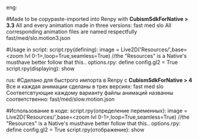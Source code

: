eng:

#Made to be copypaste-imported into Renpy with  **CubismSdkForNative > 3.3** 
All and every animation made in three versions:
	fast
	med
	slo
All corresponding animation files are named respectfully
	<animname> fast/med/slo.motion3.json


#Usage in script:
script.rpy(defining):	image <animname> = Live2D('Resources/<animname>',base=<zoom lvl 0-1>,loop=True<all logically looping anims requre that>,seamless=True) //the "Resources" is a Native's musthave better follow that this..
options.rpy:	define config.gl2 = True
script.rpy(displaying):	 show <animname> <variant>



rus:
#Сделано для быстрого импорта в Renpy с **CubismSdkForNative > 4** 
Все и каждая анимации сделаны в трех версиях:
	fast
	med
	slo
Соответсвтующие каждому варианту файлы анимаций названны соответственно:
	<animname> fast/med/slow.motion.json


#Использование в коде:
script.rpy(определение переменных):	image <animname> = Live2D('Resources/<animname>',base=<zoom lvl 0-1>,loop=True<all logically looping anims requre that>,seamless=True) //the "Resources" is a Native's musthave better follow that this..
options.rpy:	define config.gl2 = True
script.rpy(отображение):	 show <animname> <variant>